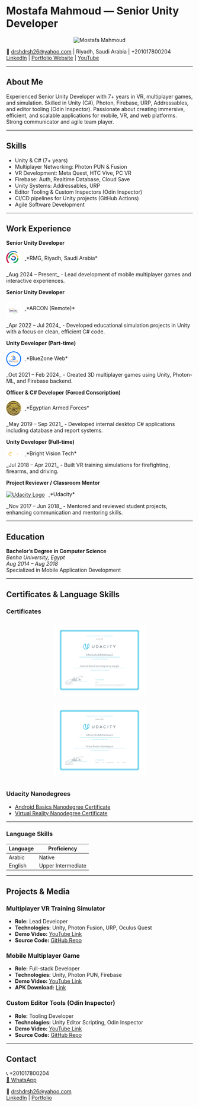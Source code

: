 # Mostafa Mahmoud — Senior Unity Developer

<p align="center">
  <img src="resources/profile-pic.PNG" alt="Mostafa Mahmoud" width="300" />
</p>

📧 drshdrsh26@yahoo.com | Riyadh, Saudi Arabia | +201017800204  
[LinkedIn](https://eg.linkedin.com/in/mostafa-mahmoud-abdelrahman) | [Portfolio Website](PORTFOLIO.md) | [YouTube](your-youtube-channel)  

---

## About Me

Experienced Senior Unity Developer with 7+ years in VR, multiplayer games, and simulation. Skilled in Unity (C#), Photon, Firebase, URP, Addressables, and editor tooling (Odin Inspector). Passionate about creating immersive, efficient, and scalable applications for mobile, VR, and web platforms. Strong communicator and agile team player.

---

## Skills

- Unity & C# (7+ years)
- Multiplayer Networking: Photon PUN & Fusion
- VR Development: Meta Quest, HTC Vive, PC VR
- Firebase: Auth, Realtime Database, Cloud Save
- Unity Systems: Addressables, URP
- Editor Tooling & Custom Inspectors (Odin Inspector)
- CI/CD pipelines for Unity projects (GitHub Actions)
- Agile Software Development

---

## Work Experience

**Senior Unity Developer**  
<p>
  <a href="https://www.rmg-sa.com/" target="_blank">
    <img src="resources/rmg-logo.png" alt="RMG Logo" width="40" style="vertical-align:middle; margin-right:10px;" />
  </a>
  *RMG, Riyadh, Saudi Arabia*  
</p>
_Aug 2024 – Present_  
- Lead development of mobile multiplayer games and interactive experiences.

**Senior Unity Developer**  
<p>
  <a href="https://arconme.com/" target="_blank">
    <img src="resources/arcon-logo.png" alt="ARCON Logo" width="40" style="vertical-align:middle; margin-right:10px;" />
  </a>
  *ARCON (Remote)*  
</p>
_Apr 2022 – Jul 2024_  
- Developed educational simulation projects in Unity with a focus on clean, efficient C# code.

**Unity Developer (Part-time)**  
<p>
  <a href="https://dev.global-business-strategies.com/" target="_blank">
    <img src="resources/bluezone-logo.png" alt="BlueZone Web Logo" width="40" style="vertical-align:middle; margin-right:10px;" />
  </a>
  *BlueZone Web*  
</p>
_Oct 2021 – Feb 2024_  
- Created 3D multiplayer games using Unity, Photon-ML, and Firebase backend.

**Officer & C# Developer (Forced Conscription)**  
<p>
  <a href="https://www.mod.gov.eg/ModWebSite/Default.aspx" target="_blank">
    <img src="resources/egyptian-armed-forces-logo.png" alt="Egyptian Armed Forces Logo" width="40" style="vertical-align:middle; margin-right:10px;" />
  </a>
  *Egyptian Armed Forces*  
</p>
_May 2019 – Sep 2021_  
- Developed internal desktop C# applications including database and report systems.

**Unity Developer (Full-time)**  
<p>
  <a href="https://b-vision.tech/" target="_blank">
    <img src="resources/brightvisiontech-logo.png" alt="Bright Vision Tech Logo" width="40" style="vertical-align:middle; margin-right:10px;" />
  </a>
  *Bright Vision Tech*  
</p>
_Jul 2018 – Apr 2021_  
- Built VR training simulations for firefighting, firearms, and driving.

**Project Reviewer / Classroom Mentor**  
<p>
  <a href="https://www.udacity.com/" target="_blank">
    <img src="resources/udacity-logo.png" alt="Udacity Logo" width="40" style="vertical-align:middle; margin-right:10px;" />
  </a>
  *Udacity*  
</p>
_Nov 2017 – Jun 2018_  
- Mentored and reviewed student projects, enhancing communication and mentoring skills.

---

## Education

**Bachelor’s Degree in Computer Science**  
_Benha University, Egypt_  
_Aug 2014 – Aug 2018_  
Specialized in Mobile Application Development

---

## Certificates & Language Skills

### Certificates

<p align="center">
  <img src="resources/android-basics-nanodegree.svg" alt="Android Basics Nanodegree" width="250" style="margin: 10px;" />
  <img src="resources/virtual-reality-nanodegree.svg" alt="Virtual Reality Nanodegree" width="250" style="margin: 10px;" />
</p>

### Udacity Nanodegrees
- [Android Basics Nanodegree Certificate](https://www.udacity.com/certificate/X6S5TFLD)
- [Virtual Reality Nanodegree Certificate](https://www.udacity.com/certificate/CTNH7HQS)

---
### Language Skills

| Language | Proficiency        |
| -------- | -------------------|
| Arabic   | Native             |
| English  | Upper Intermediate |

---

## Projects & Media

### Multiplayer VR Training Simulator  
- **Role:** Lead Developer  
- **Technologies:** Unity, Photon Fusion, URP, Oculus Quest  
- **Demo Video:** [YouTube Link](your-demo-video-url)  
- **Source Code:** [GitHub Repo](your-project-repo-url)  

### Mobile Multiplayer Game  
- **Role:** Full-stack Developer  
- **Technologies:** Unity, Photon PUN, Firebase  
- **Demo Video:** [YouTube Link](your-demo-video-url)  
- **APK Download:** [Link](your-apk-download-url)  

### Custom Editor Tools (Odin Inspector)  
- **Role:** Tooling Developer  
- **Technologies:** Unity Editor Scripting, Odin Inspector  
- **Demo Video:** [YouTube Link](your-demo-video-url)  
- **Source Code:** [GitHub Repo](your-tooling-repo-url)  

---

## Contact

📞 +201017800204  
[📱 WhatsApp](https://wa.me/966560358978)

📧 drshdrsh26@yahoo.com  
[LinkedIn](https://eg.linkedin.com/in/mostafa-mahmoud-abdelrahman) | [Portfolio](PORTFOLIO.md)
